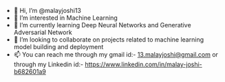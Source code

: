 - 👋 Hi, I’m @malayjoshi13
- 👀 I’m interested in Machine Learning
- 🌱 I’m currently learning Deep Neural Networks and Generative Adversarial Network
- 💞️ I’m looking to collaborate on projects related to machine learning model building and deployment
- 📫 You can reach me through my gmail id:- 13.malayjoshi@gmail.com or through my Linkedin id:- https://www.linkedin.com/in/malay-joshi-b682601a9

<!---
malayjoshi13/malayjoshi13 is a ✨ special ✨ repository because its `README.md` (this file) appears on your GitHub profile.
You can click the Preview link to take a look at your changes.
--->
